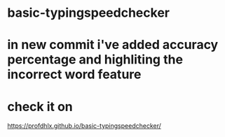 # basic-typingspeedchecker
# in new commit i've added accuracy percentage and highliting the incorrect word feature 
# check it on
https://profdhlx.github.io/basic-typingspeedchecker/
